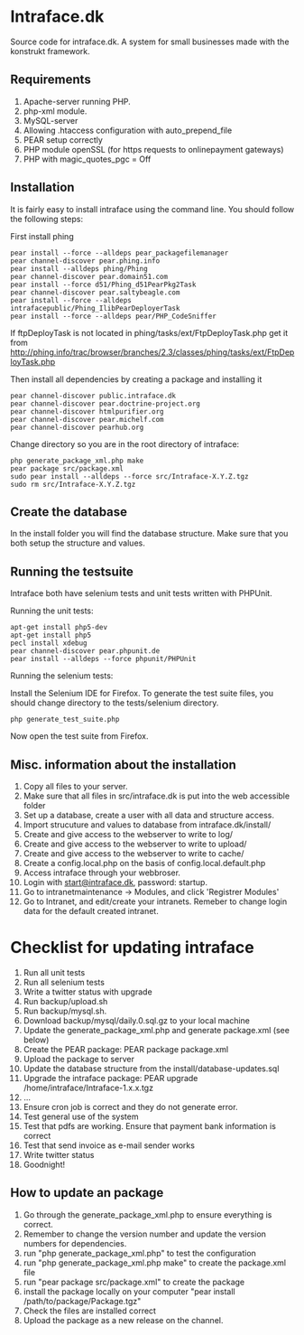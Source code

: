 Intraface.dk
============

Source code for intraface.dk. A system for small businesses made with the konstrukt framework.

Requirements
------------

1. Apache-server running PHP.
2. php-xml module.
3. MySQL-server
4. Allowing .htaccess configuration with auto_prepend_file
5. PEAR setup correctly
6. PHP module openSSL (for https requests to onlinepayment gateways)
7. PHP with magic_quotes_pgc = Off

Installation
------------

It is fairly easy to install intraface using the command line. You should follow the following steps:

First install phing

    pear install --force --alldeps pear_packagefilemanager
    pear channel-discover pear.phing.info
    pear install --alldeps phing/Phing
    pear channel-discover pear.domain51.com
    pear install --force d51/Phing_d51PearPkg2Task
    pear channel-discover pear.saltybeagle.com
    pear install --force --alldeps intrafacepublic/Phing_IlibPearDeployerTask 
    pear install --force --alldeps pear/PHP_CodeSniffer 
    
If ftpDeployTask is not located in phing/tasks/ext/FtpDeployTask.php get it from http://phing.info/trac/browser/branches/2.3/classes/phing/tasks/ext/FtpDeployTask.php
    

Then install all dependencies by creating a package and installing it

    pear channel-discover public.intraface.dk
    pear channel-discover pear.doctrine-project.org
    pear channel-discover htmlpurifier.org
    pear channel-discover pear.michelf.com
    pear channel-discover pearhub.org

Change directory so you are in the root directory of intraface:

    php generate_package_xml.php make
    pear package src/package.xml
    sudo pear install --alldeps --force src/Intraface-X.Y.Z.tgz
    sudo rm src/Intraface-X.Y.Z.tgz

Create the database
-------------------

In the install folder you will find the database structure. Make sure that you both setup the structure and values.

Running the testsuite
---------------------

Intraface both have selenium tests and unit tests written with PHPUnit.

Running the unit tests:

    apt-get install php5-dev
    apt-get install php5
    pecl install xdebug
    pear channel-discover pear.phpunit.de
    pear install --alldeps --force phpunit/PHPUnit

Running the selenium tests:

Install the Selenium IDE for Firefox. To generate the test suite files, you should change directory to the tests/selenium directory.

    php generate_test_suite.php
    
Now open the test suite from Firefox.

Misc. information about the installation
----------------------------------------

1. Copy all files to your server.
2. Make sure that all files in src/intraface.dk is put into the web accessible folder
3. Set up a database, create a user with all data and structure access.
4. Import strucuture and values to database from intraface.dk/install/
5. Create and give access to the webserver to write to log/
6. Create and give access to the webserver to write to upload/ 
7. Create and give access to the webserver to write to cache/ 
8. Create a config.local.php on the basis of config.local.default.php
9. Access intraface through your webbroser.
10. Login with start@intraface.dk, password: startup.
11. Go to intranetmaintenance -> Modules, and click 'Registrer Modules'
12. Go to Intranet, and edit/create your intranets. Remeber to change login data for the default created intranet.

Checklist for updating intraface
================================

1. Run all unit tests
2. Run all selenium tests
3. Write a twitter status with upgrade
4. Run backup/upload.sh 
5. Run backup/mysql.sh. 
6. Download backup/mysql/daily.0.sql.gz to your local machine
7. Update the generate_package_xml.php and generate package.xml (see below)
8. Create the PEAR package: PEAR package package.xml
9. Upload the package to server
10. Update the database structure from the install/database-updates.sql
11. Upgrade the intraface package: PEAR upgrade /home/intraface/Intraface-1.x.x.tgz  
12. ...
13. Ensure cron job is correct and they do not generate error.
14. Test general use of the system
15. Test that pdfs are working. Ensure that payment bank information is correct
16. Test that send invoice as e-mail sender works
17. Write twitter status
18. Goodnight!

How to update an package
------------------------

1. Go through the generate_package_xml.php to ensure everything is correct.
2. Remember to change the version number and update the version numbers for dependencies.
3. run "php generate_package_xml.php" to test the configuration
4. run "php generate_package_xml.php make" to create the package.xml file
5. run "pear package src/package.xml" to create the package
6. install the package locally on your computer "pear install /path/to/package/Package.tgz"
7. Check the files are installed correct
8. Upload the package as a new release on the channel.
